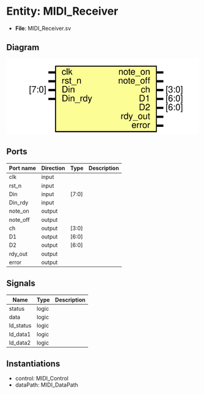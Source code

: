 # Entity: MIDI_Receiver

- **File**: MIDI_Receiver.sv
## Diagram

![Diagram](MIDI_Receiver.svg "Diagram")
## Ports

| Port name | Direction | Type  | Description |
| --------- | --------- | ----- | ----------- |
| clk       | input     |       |             |
| rst_n     | input     |       |             |
| Din       | input     | [7:0] |             |
| Din_rdy   | input     |       |             |
| note_on   | output    |       |             |
| note_off  | output    |       |             |
| ch        | output    | [3:0] |             |
| D1        | output    | [6:0] |             |
| D2        | output    | [6:0] |             |
| rdy_out   | output    |       |             |
| error     | output    |       |             |
## Signals

| Name      | Type  | Description |
| --------- | ----- | ----------- |
| status    | logic |             |
| data      | logic |             |
| ld_status | logic |             |
| ld_data1  | logic |             |
| ld_data2  | logic |             |
## Instantiations

- control: MIDI_Control
- dataPath: MIDI_DataPath
